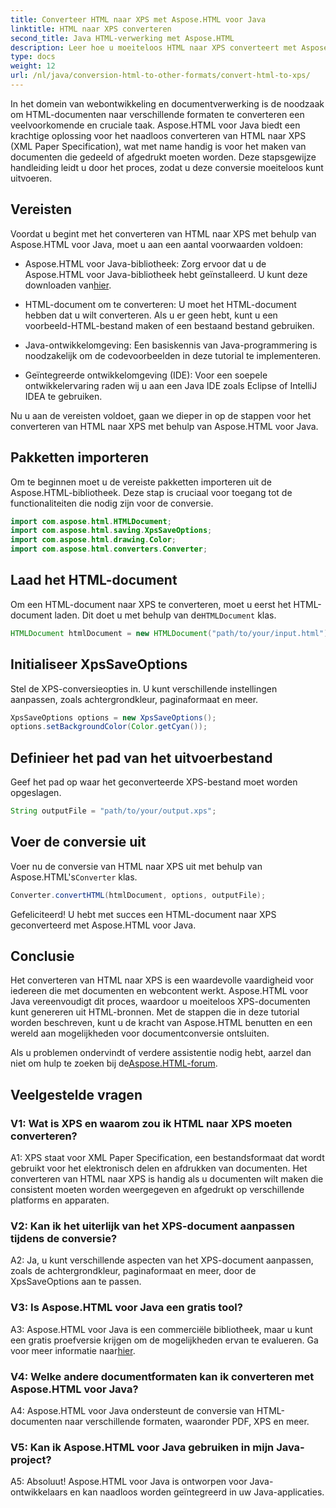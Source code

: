 ```yaml
---
title: Converteer HTML naar XPS met Aspose.HTML voor Java
linktitle: HTML naar XPS converteren
second_title: Java HTML-verwerking met Aspose.HTML
description: Leer hoe u moeiteloos HTML naar XPS converteert met Aspose.HTML voor Java. Maak eenvoudig cross-platform documenten.
type: docs
weight: 12
url: /nl/java/conversion-html-to-other-formats/convert-html-to-xps/
---
```

In het domein van webontwikkeling en documentverwerking is de noodzaak om HTML-documenten naar verschillende formaten te converteren een veelvoorkomende en cruciale taak. Aspose.HTML voor Java biedt een krachtige oplossing voor het naadloos converteren van HTML naar XPS (XML Paper Specification), wat met name handig is voor het maken van documenten die gedeeld of afgedrukt moeten worden. Deze stapsgewijze handleiding leidt u door het proces, zodat u deze conversie moeiteloos kunt uitvoeren.

## Vereisten

Voordat u begint met het converteren van HTML naar XPS met behulp van Aspose.HTML voor Java, moet u aan een aantal voorwaarden voldoen:

-  Aspose.HTML voor Java-bibliotheek: Zorg ervoor dat u de Aspose.HTML voor Java-bibliotheek hebt geïnstalleerd. U kunt deze downloaden van[hier](https://releases.aspose.com/html/java/).

- HTML-document om te converteren: U moet het HTML-document hebben dat u wilt converteren. Als u er geen hebt, kunt u een voorbeeld-HTML-bestand maken of een bestaand bestand gebruiken.

- Java-ontwikkelomgeving: Een basiskennis van Java-programmering is noodzakelijk om de codevoorbeelden in deze tutorial te implementeren.

- Geïntegreerde ontwikkelomgeving (IDE): Voor een soepele ontwikkelervaring raden wij u aan een Java IDE zoals Eclipse of IntelliJ IDEA te gebruiken.

Nu u aan de vereisten voldoet, gaan we dieper in op de stappen voor het converteren van HTML naar XPS met behulp van Aspose.HTML voor Java.

## Pakketten importeren

Om te beginnen moet u de vereiste pakketten importeren uit de Aspose.HTML-bibliotheek. Deze stap is cruciaal voor toegang tot de functionaliteiten die nodig zijn voor de conversie.

```java
import com.aspose.html.HTMLDocument;
import com.aspose.html.saving.XpsSaveOptions;
import com.aspose.html.drawing.Color;
import com.aspose.html.converters.Converter;
```

## Laad het HTML-document

 Om een HTML-document naar XPS te converteren, moet u eerst het HTML-document laden. Dit doet u met behulp van de`HTMLDocument` klas.

```java
HTMLDocument htmlDocument = new HTMLDocument("path/to/your/input.html");
```

## Initialiseer XpsSaveOptions

Stel de XPS-conversieopties in. U kunt verschillende instellingen aanpassen, zoals achtergrondkleur, paginaformaat en meer.

```java
XpsSaveOptions options = new XpsSaveOptions();
options.setBackgroundColor(Color.getCyan());
```

## Definieer het pad van het uitvoerbestand

Geef het pad op waar het geconverteerde XPS-bestand moet worden opgeslagen.

```java
String outputFile = "path/to/your/output.xps";
```

## Voer de conversie uit

Voer nu de conversie van HTML naar XPS uit met behulp van Aspose.HTML's`Converter` klas.

```java
Converter.convertHTML(htmlDocument, options, outputFile);
```

Gefeliciteerd! U hebt met succes een HTML-document naar XPS geconverteerd met Aspose.HTML voor Java.

## Conclusie

Het converteren van HTML naar XPS is een waardevolle vaardigheid voor iedereen die met documenten en webcontent werkt. Aspose.HTML voor Java vereenvoudigt dit proces, waardoor u moeiteloos XPS-documenten kunt genereren uit HTML-bronnen. Met de stappen die in deze tutorial worden beschreven, kunt u de kracht van Aspose.HTML benutten en een wereld aan mogelijkheden voor documentconversie ontsluiten.

 Als u problemen ondervindt of verdere assistentie nodig hebt, aarzel dan niet om hulp te zoeken bij de[Aspose.HTML-forum](https://forum.aspose.com/).

## Veelgestelde vragen

### V1: Wat is XPS en waarom zou ik HTML naar XPS moeten converteren?

A1: XPS staat voor XML Paper Specification, een bestandsformaat dat wordt gebruikt voor het elektronisch delen en afdrukken van documenten. Het converteren van HTML naar XPS is handig als u documenten wilt maken die consistent moeten worden weergegeven en afgedrukt op verschillende platforms en apparaten.

### V2: Kan ik het uiterlijk van het XPS-document aanpassen tijdens de conversie?

A2: Ja, u kunt verschillende aspecten van het XPS-document aanpassen, zoals de achtergrondkleur, paginaformaat en meer, door de XpsSaveOptions aan te passen.

### V3: Is Aspose.HTML voor Java een gratis tool?

 A3: Aspose.HTML voor Java is een commerciële bibliotheek, maar u kunt een gratis proefversie krijgen om de mogelijkheden ervan te evalueren. Ga voor meer informatie naar[hier](https://releases.aspose.com/html/java).

### V4: Welke andere documentformaten kan ik converteren met Aspose.HTML voor Java?

A4: Aspose.HTML voor Java ondersteunt de conversie van HTML-documenten naar verschillende formaten, waaronder PDF, XPS en meer.

### V5: Kan ik Aspose.HTML voor Java gebruiken in mijn Java-project?

A5: Absoluut! Aspose.HTML voor Java is ontworpen voor Java-ontwikkelaars en kan naadloos worden geïntegreerd in uw Java-applicaties.